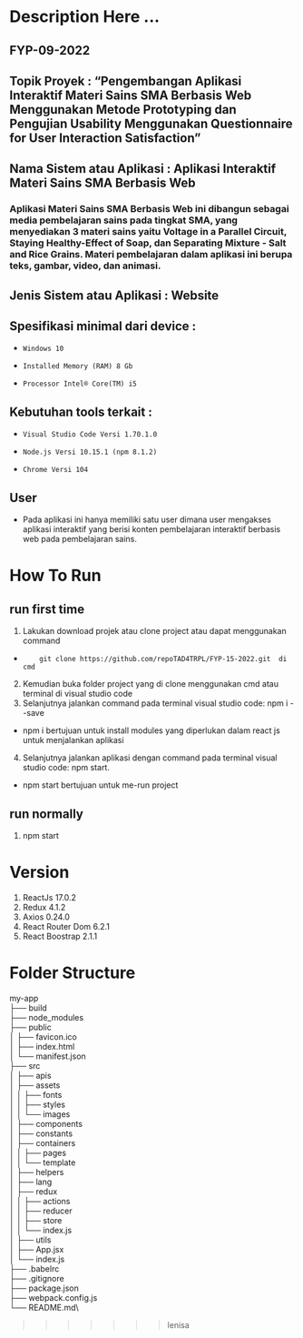 # Description Here ...

## FYP-09-2022
## Topik Proyek			: “Pengembangan Aplikasi Interaktif Materi Sains SMA Berbasis Web Menggunakan Metode Prototyping dan Pengujian Usability Menggunakan Questionnaire for User Interaction Satisfaction”
## Nama Sistem atau Aplikasi	: Aplikasi Interaktif Materi Sains SMA Berbasis Web
### Aplikasi Materi Sains SMA Berbasis Web ini dibangun sebagai media pembelajaran sains pada tingkat SMA, yang menyediakan 3 materi sains yaitu Voltage in a Parallel Circuit, Staying Healthy-Effect of Soap, dan Separating Mixture - Salt and Rice Grains. Materi pembelajaran dalam aplikasi ini berupa teks, gambar, video, dan animasi.
## Jenis Sistem atau Aplikasi	: Website

## Spesifikasi minimal dari device : 
-     Windows 10
-     Installed Memory (RAM) 8 Gb
-     Processor Intel® Core(TM) i5
## Kebutuhan tools terkait		:
-     Visual Studio Code Versi 1.70.1.0
-     Node.js Versi 10.15.1 (npm 8.1.2)
-     Chrome Versi 104

## User
- Pada aplikasi ini hanya memiliki satu user dimana user mengakses aplikasi interaktif yang 
berisi konten pembelajaran interaktif berbasis web pada pembelajaran sains.

# How To Run


## run first time
1. Lakukan download projek atau clone project atau dapat menggunakan command
-         git clone https://github.com/repoTAD4TRPL/FYP-15-2022.git  di cmd
2. Kemudian buka folder project yang di clone menggunakan cmd atau terminal di visual studio code
3. Selanjutnya jalankan command pada terminal visual studio code: npm i --save
- npm i bertujuan untuk install modules yang diperlukan dalam react js untuk menjalankan aplikasi
4. Selanjutnya jalankan aplikasi dengan command pada terminal visual studio code: npm start.
- npm start bertujuan untuk me-run project

## run normally
1. npm start

# Version

1. ReactJs 17.0.2
2. Redux 4.1.2
3. Axios 0.24.0
4. React Router Dom 6.2.1
5. React Boostrap 2.1.1

# Folder Structure

my-app\
├── build\
├── node_modules\
├── public\
│ ├── favicon.ico\
│ ├── index.html\
│ └── manifest.json\
├── src\
│ ├── apis\
│ ├── assets\
│ │ ├── fonts\
│ │ ├── styles\
│ │ └── images\
│ ├── components\
│ ├── constants\
│ ├── containers\
│ │ ├── pages\
│ │ └── template\
│ ├── helpers\
│ ├── lang\
│ ├── redux\
│ │ ├── actions\
│ │ ├── reducer\
│ │ ├── store\
│ │ └── index.js\
│ ├── utils\
│ ├── App.jsx\
│ └── index.js\
├── .babelrc\
├── .gitignore\
├── package.json\
├── webpack.config.js\
└── README.md\
>>>>>>> lenisa
